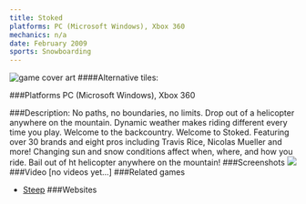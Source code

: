 ```yaml
---
title: Stoked
platforms: PC (Microsoft Windows), Xbox 360
mechanics: n/a
date: February 2009
sports: Snowboarding
---
```

![game cover art](//images.igdb.com/igdb/image/upload/t_cover_big/d4fjonmfsyjx68po4890.jpg "Logo Title Text 1")
####Alternative tiles:

###Platforms
PC (Microsoft Windows), Xbox 360

###Description:
No paths, no boundaries, no limits. Drop out of a helicopter anywhere on the mountain. Dynamic weather makes riding different every time you play. Welcome to the backcountry. Welcome to Stoked. Featuring over 30 brands and eight pros including Travis Rice, Nicolas Mueller and more! Changing sun and snow conditions affect when, where, and how you ride. Bail out of ht helicopter anywhere on the mountain!
###Screenshots
<a target="_blank" rel="noopener noreferrer" href="//images.igdb.com/igdb/image/upload/t_cover_big/ouf2iqwlrcxdi0h3kipy.jpg"><img src="//images.igdb.com/igdb/image/upload/t_thumb/ouf2iqwlrcxdi0h3kipy.jpg"/></a>
###Video
[no videos yet...]
###Related games
* [Steep](/games/steep-19554/)
###Websites

